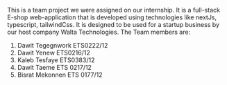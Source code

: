This is a team project we were assigned on our internship. It is a full-stack E-shop web-application that is developed using technologies like nextJs, typescript, tailwindCss. It is designed to be used for a startup business by our host company Walta Technologies. 
The Team members are:
1. Dawit Tegegnwork  ETS0222/12
2. Dawit Yenew ETS0216/12
3. Kaleb Tesfaye  ETS0383/12
4. Dawit Taeme ETS 0217/12
5. Bisrat Mekonnen ETS 0177/12
